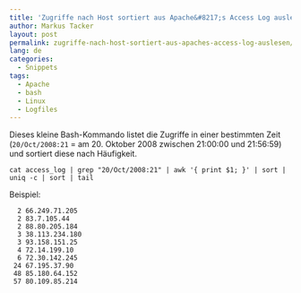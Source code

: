 ```yaml
---
title: 'Zugriffe nach Host sortiert aus Apache&#8217;s Access Log auslesen'
author: Markus Tacker
layout: post
permalink: zugriffe-nach-host-sortiert-aus-apaches-access-log-auslesen/
lang: de
categories:
  - Snippets
tags:
  - Apache
  - bash
  - Linux
  - Logfiles
---
```

Dieses kleine Bash-Kommando listet die Zugriffe in einer bestimmten Zeit (`20/Oct/2008:21` = am 20. Oktober 2008 zwischen 21:00:00 und 21:56:59) und sortiert diese nach Häufigkeit.

    cat access_log | grep "20/Oct/2008:21" | awk '{ print $1; }' | sort | uniq -c | sort | tail

Beispiel:  

      2 66.249.71.205
      2 83.7.105.44
      2 88.80.205.184
      3 38.113.234.180
      3 93.158.151.25
      4 72.14.199.10
      6 72.30.142.245
     24 67.195.37.90
     48 85.180.64.152
     57 80.109.85.214

